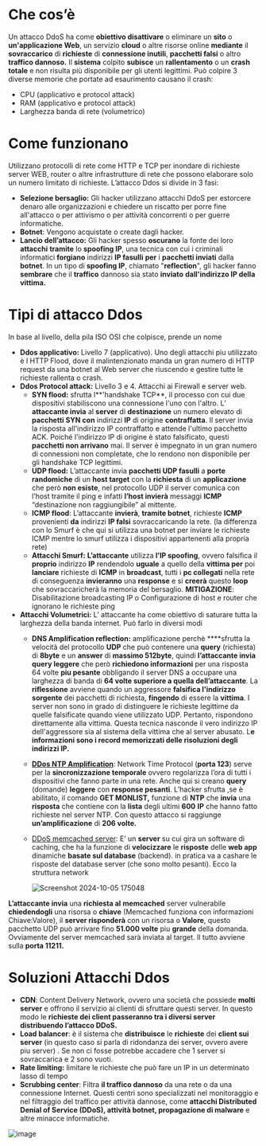 # Che cos’è

Un attacco DdoS ha come **obiettivo disattivare** o eliminare un **sito** o **un'applicazione Web**, un servizio **cloud** o altre risorse online **mediante** il **sovraccarico** di **richieste** di **connessione inutili**, **pacchetti falsi** o altro **traffico dannoso.** Il **sistema** colpito **subisce** un **rallentamento** o un **crash totale** e non risulta più disponibile per gli utenti legittimi. Può colpire 3 diverse memorie che portate ad esaurimento causano il crash:

- CPU (applicativo e protocol attack)
- RAM (applicativo e protocol attack)
- Larghezza banda di rete (volumetrico)

# Come funzionano

Utilizzano protocolli di rete come HTTP e TCP per inondare di richieste server WEB, router o altre infrastrutture di rete che possono elaborare solo un numero limitato di richieste. L’attacco Ddos si divide in 3 fasi:

- **Selezione bersaglio:**  Gli hacker utilizzano attacchi DdoS per estorcere denaro alle organizzazioni e chiedere un riscatto per porre fine all'attacco o per attivismo o per attività concorrenti o per guerre informatiche.
- **Botnet**: Vengono acquistate o create dagli hacker.
- **Lancio dell’attacco:** Gli hacker spesso **oscurano** la fonte dei loro **attacchi** **tramite** lo **spoofing IP**, una tecnica con cui i criminali informatici **forgiano** indirizzi **IP fasulli** **per** i **pacchetti inviati** dalla **botnet**. In un tipo di **spoofing IP**, chiamato "**reflection**", gli hacker fanno **sembrare** che il **traffico** dannoso sia stato **inviato** **dall'indirizzo IP della vittima.**

# Tipi di attacco Ddos

In base al livello, della pila ISO OSI che colpisce, prende un nome

- **Ddos applicativo:** Livello 7 (applicativo). Uno degli attacchi piu utilizzato è l HTTP Flood, dove il malintenzionato manda un gran numero di HTTP request da una botnet al Web server che riuscendo e gestire tutte le richieste rallenta o crash.
- **Ddos Protocol attack:** Livello 3 e 4. Attacchi ai Firewall e server web.
    - **SYN flood:** sfrutta l**'handshake TCP**, il processo con cui due dispositivi stabiliscono una connessione l'uno con l'altro. L’ **attaccante invia** al **server** di **destinazione** un numero elevato di **pacchetti SYN con** indirizzi **IP** di origine **contraffatta**. Il server invia la risposta all'indirizzo IP contraffatto e attende l'ultimo pacchetto ACK. Poiché l'indirizzo IP di origine è stato falsificato, questi **pacchetti non arrivano** mai. Il server è impegnato in un gran numero di connessioni non completate, che lo rendono non disponibile per gli handshake TCP legittimi.
    - **UDP flood:** L’attaccante invia **pacchetti UDP fasulli** a **porte randomiche** di un **host target** con la **richiesta** di un **applicazione** che però **non esiste**, nel protocollo UDP il server comunica con l’host tramite il ping e infatti  **l’host invierà** messaggi **ICMP** “destinazione non raggiungibile” al mittente.
    - **ICMP flood**: L’attaccante **invierà**, **tramite botnet**, richieste **ICMP** provenienti **da** indirizzi **IP falsi** sovraccaricando la rete. (la differenza con lo Smurf è che qui si utilizza una botnet per inviare le richieste ICMP mentre lo smurf utilizza i dispositivi appartenenti alla propria rete)
    - **Attacchi Smurf:** **L’attaccante** utilizza **l’IP spoofing**, ovvero falsifica il **proprio** indirizzo **IP** rendendolo **uguale** a quello della **vittima per** poi **lanciare** richieste di **ICMP** in **broadcast**, tutti i **pc collegati** nella rete di conseguenza **invieranno** una **response** e si **creerà** questo **loop** che sovraccaricherà la memoria del bersaglio. **MITIGAZIONE**: Disabilitazione broadcasting IP o Configurazione di host e router che ignorano le richieste ping
- **Attacchi Volumetrici:** L’ attaccante ha come obiettivo di saturare tutta la larghezza della banda internet. Può farlo in diversi modi
    - **DNS Amplification reflection:** amplificazione perchè ****sfrutta la velocità del protocollo **UDP** che può contenere una **query** (richiesta) di **8byte** e un **answer** di **massimo 512byte**, quindi **l’attaccante invia query leggere** che però **richiedono informazioni** per una risposta 64 volte **piu pesante** obbligando il server DNS a occupare una larghezza di banda di **64 volte superiore a quella dell’attaccante**. La **riflessione** avviene quando un aggressore **falsifica l'indirizzo sorgente** dei pacchetti di richiesta, **fingendo** di essere la **vittima**. I server non sono in grado di distinguere le richieste legittime da quelle falsificate quando viene utilizzato UDP. Pertanto, rispondono direttamente alla vittima. Questa tecnica nasconde il vero indirizzo IP dell'aggressore sia al sistema della vittima che al server abusato. L**e informazioni sono i record memorizzati delle risoluzioni degli indirizzi IP.**
    - [**DDos NTP Amplification**](https://www.youtube.com/watch?v=RuAOGJIkBys&list=PLod5uVuFMqhYKLnkI6t3lhq1zklUWF-fi&index=10&ab_channel=SimoneModiga): Network Time Protocol (**porta 123**) serve per la **sincronizzazione temporale** ovvero regolarizza l’ora  di tutti i dispositivi che fanno parte in una rete. Anche qui si creano **query** (domande) **leggere** con **response pesanti**. L’hacker sfrutta ,se è abilitato, il comando **GET MONLIST,** funzione di **NTP** che **invia** una **risposta** che contiene con la **lista** degli ultimi **600** **IP** che hanno fatto richieste nel server NTP. Con questo attacco si raggiunge **un’amplificazione** di **206 volte.**
    - [DDoS memcached server](https://www.youtube.com/watch?v=e_VZ1xRNxLE&list=PLod5uVuFMqhYKLnkI6t3lhq1zklUWF-fi&index=11&ab_channel=SimoneModiga): E’ un **server** su cui gira un software di caching, che ha la funzione di **velocizzare** le **risposte** delle **web app** dinamiche **basate sul database** (backend). in pratica va a cashare le risposte del database server (che sono molto pesanti). Ecco la struttura network
        
       ![Screenshot 2024-10-05 175048](https://github.com/user-attachments/assets/77b331b7-bfe8-4184-97d6-a9c9e7734407)

**L’attaccante invia** una **richiesta al** **memcached** server vulnerabile **chiedendogli** una risorsa o **chiave** (Memcached funziona con informazioni Chiave:Valore), il **server risponderà** con un risorsa o **Valore**, questo pacchetto UDP può arrivare fino **51.000 volte** piu **grande** della domanda. Ovviamente del server memcached sarà inviata al target. Il tutto avviene sulla **porta 11211.**
        

# Soluzioni Attacchi Ddos

- **CDN**: Content Delivery Network, ovvero una società che possiede **molti server** e offrono il servizio ai clienti di sfruttare questi server. In questo modo le **richieste dei client passeranno tra i diversi server distribuendo l’attacco DDoS.**
- **Load balancer**: è il sistema che **distribuisce** le **richieste** dei **client sui server** (in questo caso si parla di ridondanza dei server, ovvero avere piu server) . Se non ci fosse potrebbe accadere che 1 server si sovraccarica e 2 sono vuoti.
- **Rate limiting:** limitare le richieste che può fare un IP in un determinato lasso di tempo
- **Scrubbing center**: Filtra **il traffico dannoso** da una rete o da una connessione Internet. Questi centri sono specializzati nel monitoraggio e nel filtraggio del traffico per attività dannose, come **attacchi Distributed Denial of Service (DDoS), attività botnet, propagazione di malware** e altre minacce informatiche.

![image](https://github.com/user-attachments/assets/366ab897-1de1-4103-95d8-3738a3ca9e3e)

